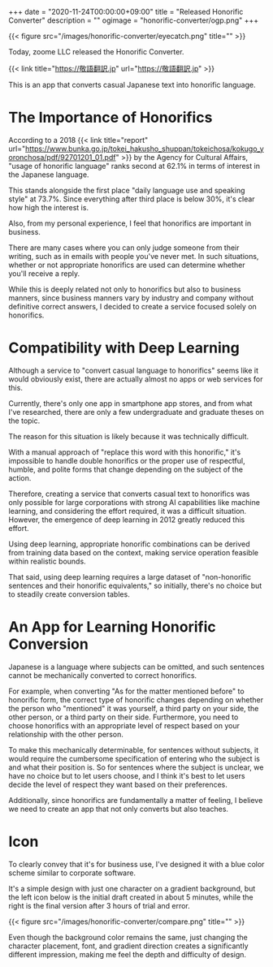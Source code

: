 +++
date = "2020-11-24T00:00:00+09:00"
title = "Released Honorific Converter"
description = ""
ogimage = "honorific-converter/ogp.png"
+++

{{< figure src="/images/honorific-converter/eyecatch.png" title="" >}}

Today, zoome LLC released the Honorific Converter.

{{< link title="https://敬語翻訳.jp" url="https://敬語翻訳.jp" >}}

This is an app that converts casual Japanese text into honorific language.

# The Importance of Honorifics
According to a 2018 {{< link title="report" url="https://www.bunka.go.jp/tokei_hakusho_shuppan/tokeichosa/kokugo_yoronchosa/pdf/92701201_01.pdf" >}} by the Agency for Cultural Affairs, "usage of honorific language" ranks second at 62.1% in terms of interest in the Japanese language.

This stands alongside the first place "daily language use and speaking style" at 73.7%. Since everything after third place is below 30%, it's clear how high the interest is.

Also, from my personal experience, I feel that honorifics are important in business.

There are many cases where you can only judge someone from their writing, such as in emails with people you've never met.
In such situations, whether or not appropriate honorifics are used can determine whether you'll receive a reply.

While this is deeply related not only to honorifics but also to business manners, since business manners vary by industry and company without definitive correct answers, I decided to create a service focused solely on honorifics.

# Compatibility with Deep Learning
Although a service to "convert casual language to honorifics" seems like it would obviously exist, there are actually almost no apps or web services for this.

Currently, there's only one app in smartphone app stores, and from what I've researched, there are only a few undergraduate and graduate theses on the topic.

The reason for this situation is likely because it was technically difficult.

With a manual approach of "replace this word with this honorific," it's impossible to handle double honorifics or the proper use of respectful, humble, and polite forms that change depending on the subject of the action.

Therefore, creating a service that converts casual text to honorifics was only possible for large corporations with strong AI capabilities like machine learning,
and considering the effort required, it was a difficult situation. However, the emergence of deep learning in 2012 greatly reduced this effort.

Using deep learning, appropriate honorific combinations can be derived from training data based on the context, making service operation feasible within realistic bounds.

That said, using deep learning requires a large dataset of "non-honorific sentences and their honorific equivalents," so initially, there's no choice but to steadily create conversion tables.

# An App for Learning Honorific Conversion
Japanese is a language where subjects can be omitted, and such sentences cannot be mechanically converted to correct honorifics.

For example, when converting "As for the matter mentioned before" to honorific form, the correct type of honorific changes depending on whether the person who "mentioned" it was yourself, a third party on your side, the other person, or a third party on their side.
Furthermore, you need to choose honorifics with an appropriate level of respect based on your relationship with the other person.

To make this mechanically determinable, for sentences without subjects, it would require the cumbersome specification of entering who the subject is and what their position is.
So for sentences where the subject is unclear, we have no choice but to let users choose, and I think it's best to let users decide the level of respect they want based on their preferences.

Additionally, since honorifics are fundamentally a matter of feeling, I believe we need to create an app that not only converts but also teaches.

# Icon
To clearly convey that it's for business use, I've designed it with a blue color scheme similar to corporate software.

It's a simple design with just one character on a gradient background,
but the left icon below is the initial draft created in about 5 minutes, while the right is the final version after 3 hours of trial and error.

{{< figure src="/images/honorific-converter/compare.png" title="" >}}

Even though the background color remains the same, just changing the character placement, font, and gradient direction creates a significantly different impression, making me feel the depth and difficulty of design.